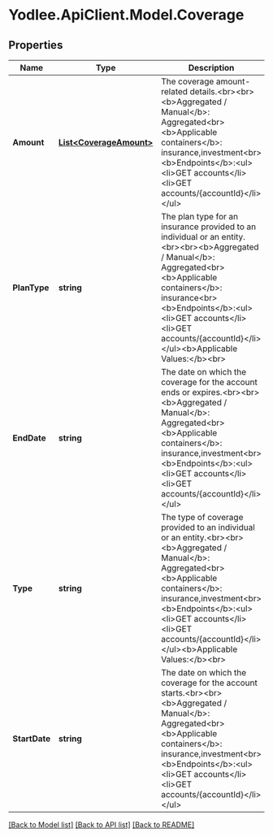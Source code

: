 # Yodlee.ApiClient.Model.Coverage

## Properties

Name | Type | Description | Notes
------------ | ------------- | ------------- | -------------
**Amount** | [**List&lt;CoverageAmount&gt;**](CoverageAmount.md) | The coverage amount-related details.&lt;br&gt;&lt;br&gt;&lt;b&gt;Aggregated / Manual&lt;/b&gt;: Aggregated&lt;br&gt;&lt;b&gt;Applicable containers&lt;/b&gt;: insurance,investment&lt;br&gt;&lt;b&gt;Endpoints&lt;/b&gt;:&lt;ul&gt;&lt;li&gt;GET accounts&lt;/li&gt;&lt;li&gt;GET accounts/{accountId}&lt;/li&gt;&lt;/ul&gt; | [optional] [readonly] 
**PlanType** | **string** | The plan type for an insurance provided to an individual or an entity.&lt;br&gt;&lt;br&gt;&lt;b&gt;Aggregated / Manual&lt;/b&gt;: Aggregated&lt;br&gt;&lt;b&gt;Applicable containers&lt;/b&gt;: insurance&lt;br&gt;&lt;b&gt;Endpoints&lt;/b&gt;:&lt;ul&gt;&lt;li&gt;GET accounts&lt;/li&gt;&lt;li&gt;GET accounts/{accountId}&lt;/li&gt;&lt;/ul&gt;&lt;b&gt;Applicable Values:&lt;/b&gt;&lt;br&gt; | [optional] [readonly] 
**EndDate** | **string** | The date on which the coverage for the account ends or expires.&lt;br&gt;&lt;br&gt;&lt;b&gt;Aggregated / Manual&lt;/b&gt;: Aggregated&lt;br&gt;&lt;b&gt;Applicable containers&lt;/b&gt;: insurance,investment&lt;br&gt;&lt;b&gt;Endpoints&lt;/b&gt;:&lt;ul&gt;&lt;li&gt;GET accounts&lt;/li&gt;&lt;li&gt;GET accounts/{accountId}&lt;/li&gt;&lt;/ul&gt; | [optional] [readonly] 
**Type** | **string** | The type of coverage provided to an individual or an entity.&lt;br&gt;&lt;br&gt;&lt;b&gt;Aggregated / Manual&lt;/b&gt;: Aggregated&lt;br&gt;&lt;b&gt;Applicable containers&lt;/b&gt;: insurance,investment&lt;br&gt;&lt;b&gt;Endpoints&lt;/b&gt;:&lt;ul&gt;&lt;li&gt;GET accounts&lt;/li&gt;&lt;li&gt;GET accounts/{accountId}&lt;/li&gt;&lt;/ul&gt;&lt;b&gt;Applicable Values:&lt;/b&gt;&lt;br&gt; | [optional] [readonly] 
**StartDate** | **string** | The date on which the coverage for the account starts.&lt;br&gt;&lt;br&gt;&lt;b&gt;Aggregated / Manual&lt;/b&gt;: Aggregated&lt;br&gt;&lt;b&gt;Applicable containers&lt;/b&gt;: insurance,investment&lt;br&gt;&lt;b&gt;Endpoints&lt;/b&gt;:&lt;ul&gt;&lt;li&gt;GET accounts&lt;/li&gt;&lt;li&gt;GET accounts/{accountId}&lt;/li&gt;&lt;/ul&gt; | [optional] [readonly] 

[[Back to Model list]](../README.md#documentation-for-models) [[Back to API list]](../README.md#documentation-for-api-endpoints) [[Back to README]](../README.md)

